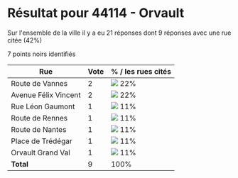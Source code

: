 # Résultat pour 44114 - Orvault

Sur l'ensemble de la ville il y a eu 21 réponses dont 9 réponses avec une rue citée (42%)

7 points noirs identifiés

| Rue | Vote | % / les rues cités|
|-----|------|-------------------|
| Route de Vannes | 2 | <img src="../../img/bar_22.gif" />&nbsp;22%|
| Avenue Félix Vincent | 2 | <img src="../../img/bar_22.gif" />&nbsp;22%|
| Rue Léon Gaumont | 1 | <img src="../../img/bar_11.gif" />&nbsp;11%|
| Route de Rennes | 1 | <img src="../../img/bar_11.gif" />&nbsp;11%|
| Route de Nantes | 1 | <img src="../../img/bar_11.gif" />&nbsp;11%|
| Place de Trédégar | 1 | <img src="../../img/bar_11.gif" />&nbsp;11%|
| Orvault Grand Val | 1 | <img src="../../img/bar_11.gif" />&nbsp;11%|
| **Total** | 9 | 100%|
